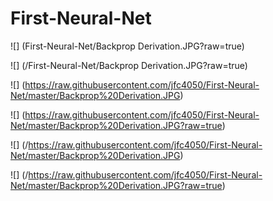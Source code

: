 # First-Neural-Net

![] (First-Neural-Net/Backprop Derivation.JPG?raw=true)

![] (/First-Neural-Net/Backprop Derivation.JPG?raw=true)

![] (https://raw.githubusercontent.com/jfc4050/First-Neural-Net/master/Backprop%20Derivation.JPG)

![] (https://raw.githubusercontent.com/jfc4050/First-Neural-Net/master/Backprop%20Derivation.JPG?raw=true)

![] (/https://raw.githubusercontent.com/jfc4050/First-Neural-Net/master/Backprop%20Derivation.JPG)

![] (/https://raw.githubusercontent.com/jfc4050/First-Neural-Net/master/Backprop%20Derivation.JPG?raw=true)
